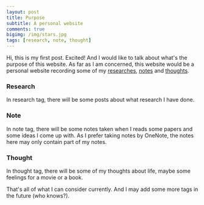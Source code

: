 ```yaml
---
layout: post
title: Purpose
subtitle: A personal website
comments: true
bigimg: /img/stars.jpg
tags: [research, note, thought]
---
```


Hi, this is my first post. Excited! And I would like to talk about what's the purpose of this website. As far as I am concerned, this website would be a personal website recording some of my [researches](/tags/#research), [notes](/tags/#note) and [thoughts](/tags/#thought).

### Research

In research tag, there will be some posts about what research I have done.

### Note

In note tag, there will be some notes taken when I reads some papers and some ideas I come up with. As I prefer taking notes by OneNote, the notes here may only contain part of my notes.

### Thought

In thought tag, there will be some of my thoughts about life, maybe some feelings for a movie or a book.

That's all of what I can consider currently. And I may add some more tags in the future (who knows?).